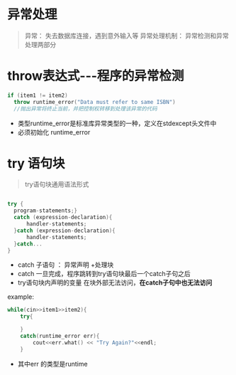 # 异常处理

> 异常： 失去数据库连接，遇到意外输入等
> 异常处理机制： 异常检测和异常处理两部分


# throw表达式---程序的异常检测
```cpp
if (item1 != item2)
  throw runtime_error("Data must refer to same ISBN")
  //抛出异常将终止当前，并把控制权转移到处理该异常的代码
```
* 类型runtime_error是标准库异常类型的一种，定义在stdexcept头文件中
* 必须初始化 runtime_error


# try 语句块
> try语句块通用语法形式

  ```cpp
  
  try {
	program-statements;}
	catch (expression-declaration){
		handler-statements;
	}catch (expression-declaration){
		handler-statements;
	}catch...
}
  ```
* catch 子语句 ： 异常声明 +处理块
* catch 一旦完成，程序跳转到try语句块最后一个catch子句之后
* try语句块内声明的变量 在块外部无法访问，**在catch子句中也无法访问**

example:
```cpp
while(cin>>item1>>item2){
	try{

	}
	catch(runtime_error err){
		cout<<err.what() << "Try Again?"<<endl;
	}
```


* 其中err 的类型是runtime















